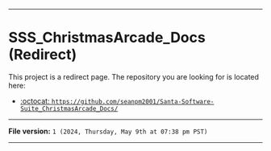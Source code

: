 
***

# SSS_ChristmasArcade_Docs (Redirect)

This project is a redirect page. The repository you are looking for is located here:

- [:octocat: `https://github.com/seanpm2001/Santa-Software-Suite_ChristmasArcade_Docs/`](https://github.com/seanpm2001/Santa-Software-Suite_ChristmasArcade_Docs/)

***

**File version:** `1 (2024, Thursday, May 9th at 07:38 pm PST)`

***
